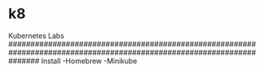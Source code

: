 # k8
Kubernetes Labs
#######################################################################################################################
Install
-Homebrew
-Minikube

